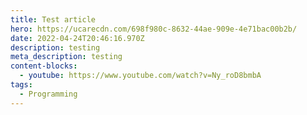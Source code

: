 ```yaml
---
title: Test article
hero: https://ucarecdn.com/698f980c-8632-44ae-909e-4e71bac00b2b/
date: 2022-04-24T20:46:16.970Z
description: testing
meta_description: testing
content-blocks:
  - youtube: https://www.youtube.com/watch?v=Ny_roD8bmbA
tags:
  - Programming
---
```

